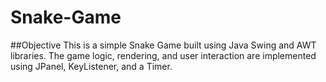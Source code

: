 # Snake-Game
##Objective
This is a simple Snake Game built using Java Swing and AWT libraries. The game logic, rendering, and user interaction are implemented using JPanel, KeyListener, and a Timer.
